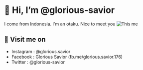 # 👋 Hi, I’m @glorious-savior
I come from Indonesia. I'm an otaku. Nice to meet you
<img src='https://encrypted-tbn0.gstatic.com/images?q=tbn:ANd9GcRxOU3pdb-CxzpNPK-6eyLPUMPJeviRplBCFw&usqp=CAU' alt="This me" />
## 👀 Visit me on
- Instagram : @glorious.savior
- Facebook : Glorious Savior (fb.me/glorious.savior.176)
- Twitter : @glorious-savior
<!---
glorious-savior/glorious-savior is a ✨ special ✨ repository because its `README.md` (this file) appears on your GitHub profile.
You can click the Preview link to take a look at your changes.
--->
